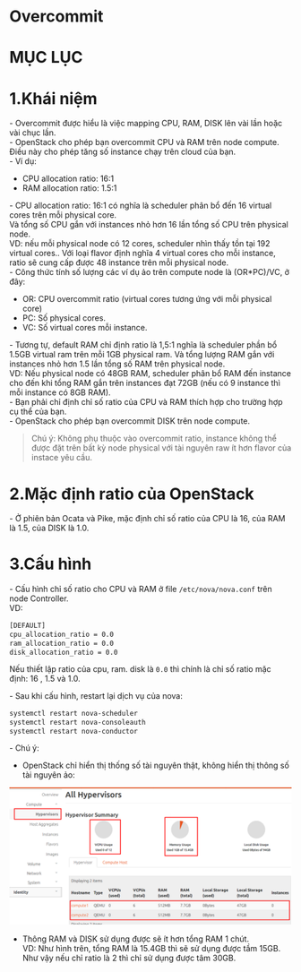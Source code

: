 # Overcommit

# MỤC LỤC


<a name="1"></a>
# 1.Khái niệm
\- Overcommit được hiểu là việc mapping CPU, RAM, DISK lên vài lần hoặc vài chục lần.  
\- OpenStack cho phép bạn overcommit CPU và RAM trên node compute. Điều này cho phép tăng số instance chạy trên cloud của bạn.  
\- Ví dụ:  
- CPU allocation ratio: 16:1
- RAM allocation ratio: 1.5:1

\- CPU allocation ratio: 16:1 có nghĩa là scheduler phân bổ đến 16 virtual cores trên mỗi physical core.  
Và tổng số CPU gắn với instances nhỏ hơn 16 lần tổng số CPU trên physical node.  
VD: nếu mỗi physical node có 12 cores, scheduler nhìn thấy tồn tại 192 virtual cores.. Với loại flavor định nghĩa 4 virtual cores cho mỗi instance, ratio sẽ cung cấp được 48 instance trên mỗi physical node.  
\- Công thức tính số lượng các ví dụ ảo trên compute node là (OR*PC)/VC, ở đây:  
- OR: CPU overcommit ratio (virtual cores tương ứng với mỗi physical core)
- PC: Số physical cores.
- VC: Số virtual cores mỗi instance.

\- Tương tự, default RAM chỉ định ratio là 1,5:1 nghĩa là scheduler phần bổ 1.5GB virtual ram trên mỗi 1GB physical ram. Và tổng lượng RAM gắn với instances nhỏ hơn 1.5 lần tổng số RAM trên physical node.  
VD: Nếu physical node có 48GB RAM, scheduler phân bổ RAM đến instance cho đến khi tổng RAM gắn trên instances đạt 72GB (nếu có 9 instance thì mỗi instance có 8GB RAM).  
\- Bạn phải chỉ định chỉ số ratio của CPU và RAM thích hợp cho trường hợp cụ thể của bạn.  
\- OpenStack cho phép bạn overcommit DISK trên node compute.  

>Chú ý: Không phụ thuộc  vào overcommit ratio, instance không thể được đặt trên bất kỳ node physical với tài nguyên raw ít hơn flavor của instace yêu cầu.

<a name="1"></a>
# 2.Mặc định ratio của OpenStack
\- Ở phiên bản Ocata và Pike, mặc định chỉ số ratio của CPU là 16, của RAM là 1.5, của DISK là 1.0.  

<a name="1"></a>
# 3.Cấu hình
\- Cấu hình chỉ số ratio cho CPU và RAM ở file `/etc/nova/nova.conf` trên node Controller.  
VD:  
```
[DEFAULT]
cpu_allocation_ratio = 0.0
ram_allocation_ratio = 0.0
disk_allocation_ratio = 0.0
```

Nếu thiết lập ratio của cpu, ram. disk là `0.0` thì chính là chỉ số ratio mặc định: 16 , 1.5 và 1.0.  

\- Sau khi cấu hình, restart lại dịch vụ của nova:  
```
systemctl restart nova-scheduler
systemctl restart nova-consoleauth
systemctl restart nova-conductor
```

\- Chú ý:  
- OpenStack chỉ hiển thị thống số tài nguyên thật, không hiển thị thông số tài nguyên ảo:  
<img src="../images/overcommit-1.png" />

- Thông RAM và DISK sử dụng được sẽ ít hơn tổng RAM 1 chút.  
VD: Như hình trên, tổng RAM là 15.4GB thì sẽ sử dụng được tầm 15GB.  
Như vậy nếu chỉ ratio là 2 thì chỉ sử dụng được tâm 30GB.  











